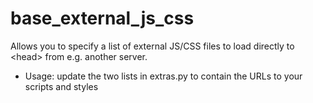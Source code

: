 # base_external_js_css
Allows you to specify a list of external JS/CSS files to load directly to &lt;head> from e.g. another server.
* Usage: update the two lists in extras.py to contain the URLs to your scripts and styles
